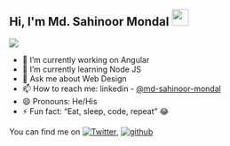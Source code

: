## Hi, I'm Md. Sahinoor Mondal  <img src="https://raw.githubusercontent.com/MartinHeinz/MartinHeinz/master/wave.gif" width="30px">


![](https://komarev.com/ghpvc/?username=SahinoorHUB&color=brightgreen&style=plastic&label=Views)

- 🔭 I’m currently working on Angular
- 🌱 I’m currently learning Node JS
- 💬 Ask me about Web Design
- 📫 How to reach me: linkedin - [@md-sahinoor-mondal](https://www.linkedin.com/in/md-sahinoor-mondal/)
- 😄 Pronouns: He/His
- ⚡ Fun fact: “Eat, sleep, code, repeat” 😂

<!-- Actual text -->
You can find me on [![Twitter][1.1]][1], [![github][6.1]][2]
<!-- Icons -->
[1.1]: http://i.imgur.com/wWzX9uB.png 
[6.1]: http://i.imgur.com/9I6NRUm.png
<!-- Links to your social media accounts -->
[1]: https://twitter.com/SahinoorMd
[2]: https://github.com/SahinoorHUB
